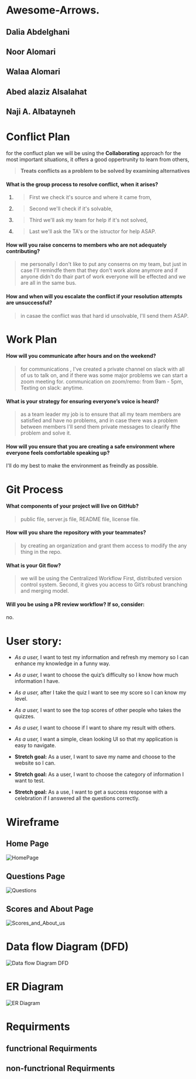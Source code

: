 # Awesome-Arrows.

## Dalia Abdelghani
## Noor Alomari
## Walaa Alomari
## Abed alaziz Alsalahat
## Naji A. Albatayneh

# Conflict Plan
for the confluct plan we will be using the **Collaborating** approach for the most important situations, 
it offers a good oppertrunity to learn from others,
> **Treats conflicts as a problem to be solved by examining alternatives**

#### What is the group process to resolve conflict, when it arises?
1. > First we check it's source and where it came from,
2. > Second we'll check if it's solvable, 
3. > Third we'll ask my team for help if it's not solved, 
4. > Last we'll ask the TA's or the istructor for help ASAP.

#### How will you raise concerns to members who are not adequately contributing?
> me personally I don't like to put any conserns on my team, but just in case I'll remindfe them that they don't work alone anymore 
> and if anyone didn't do thair part of work everyone will be effected and we are all in the same bus.

#### How and when will you escalate the conflict if your resolution attempts are unsuccessful?
> in casae the conflict was that hard id unsolvable, I'll send them ASAP.


# Work Plan

#### How will you communicate after hours and on the weekend?
> for communications , I've created a private channel on slack with all of us to talk on, 
> and if there was some major problems we can start a zoom meeting for.
> communication on zoom/remo: from 9am - 5pm, Texting on slack: anytime.


#### What is your strategy for ensuring everyone’s voice is heard?
> as a team leader my job is to ensure that all my team members are satisfied and have no problems, 
> and in case there was a problem between members I'll send them private messages to clearify fthe problem and solve it.


#### How will you ensure that you are creating a safe environment where everyone feels comfortable speaking up?
I'll do my best to make the environment as freindly as possible.


# Git Process

#### What components of your project will live on GitHub?
> public file, server.js file, README file, license file.


#### How will you share the repository with your teammates?
> by creating an organization and grant them access to modify the any thing in the repo.

#### What is your Git flow?
> we will be using the Centralized Workflow
> First, distributed version control system.
> Second, it gives you access to Git’s robust branching and merging model.

#### Will you be using a PR review workflow? If so, consider:
no.


# User story:
- *As a user,* I want to test my information and refresh my memory so I can enhance my knowledge in a funny way.

- *As a user,* I want to choose the quiz’s difficulty so I know how much information I have.

- *As a user,* after I take the quiz I want to see my score so I can know my level.

- *As a user,* I want to see the top scores of other people who takes the quizzes.

- *As a user,* I want to choose if I want to share my result with others.

- *As a user,* I want a simple, clean looking UI so that my application is easy to navigate.

- **Stretch goal:**  As a user, I want to save my name and choose to the website so I can. 

- **Stretch goal:**  As a user, I want to choose the category of information I want to test.

- **Stretch goal:**  As a use, I want to get a success response with a celebration if I answered all the questions correctly.


# Wireframe

## Home Page
![HomePage](./public/views/imgs/Home_Page.png)
## Questions Page
![Questions](./public/views/imgs/Questions_Page.png)
## Scores and About Page
![Scores_and_About_us](./public/views/imgs/Scores_and_About_us.png)


# Data flow Diagram (DFD)

![Data flow Diagram DFD](./public/views/imgs/WRRC.png)

# ER Diagram

![ER Diagram](./public/views/imgs/ER_Diagram.png)

# Requirments

## functrional Requirments

## non-functrional Requirments


